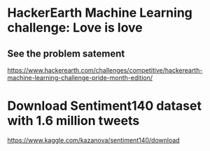 # HackerEarth Machine Learning challenge: Love is love
## See the problem satement
https://www.hackerearth.com/challenges/competitive/hackerearth-machine-learning-challenge-pride-month-edition/

# Download Sentiment140 dataset with 1.6 million tweets
https://www.kaggle.com/kazanova/sentiment140/download
